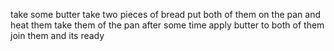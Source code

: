 take some butter 
take two pieces of bread
put both of them on the pan and heat them 
take them of the pan after some time 
apply butter to both of them 
join them 
and its ready 
